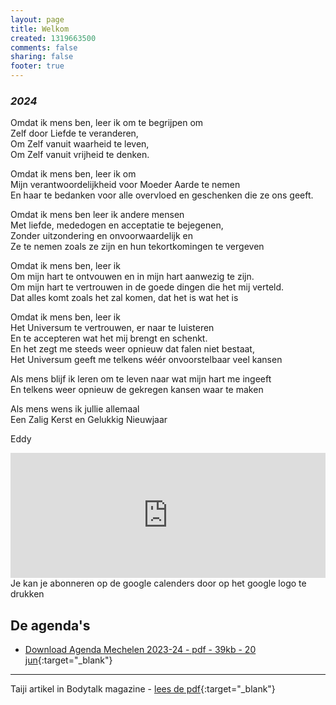 ```yaml
---
layout: page
title: Welkom
created: 1319663500
comments: false
sharing: false  
footer: true
---
```


### *2024*  
  
Omdat ik mens ben, leer ik om te begrijpen om  
Zelf door Liefde te veranderen,  
Om Zelf vanuit waarheid te leven,  
Om Zelf vanuit vrijheid te denken.  
  
Omdat ik mens ben, leer ik om  
Mijn verantwoordelijkheid voor Moeder Aarde te nemen  
En haar te bedanken voor alle overvloed en geschenken die ze ons geeft.  
  
Omdat ik mens ben leer ik andere mensen  
Met liefde, mededogen en acceptatie te bejegenen,  
Zonder uitzondering en onvoorwaardelijk en  
Ze te nemen zoals ze zijn en hun tekortkomingen te vergeven  
  
Omdat ik mens ben, leer ik  
Om mijn hart te ontvouwen en in mijn hart aanwezig te zijn.  
Om mijn hart te vertrouwen in de goede dingen die het mij verteld.  
Dat alles komt zoals het zal komen, dat het is wat het is  
  
Omdat ik mens ben, leer ik  
Het Universum te vertrouwen, er naar te luisteren  
En te accepteren wat het mij brengt en schenkt.  
En het zegt me steeds weer opnieuw dat falen niet bestaat,  
Het Universum geeft me telkens wéér onvoorstelbaar veel kansen  
  
Als mens blijf ik leren om te leven naar wat mijn hart me ingeeft  
En telkens weer opnieuw de gekregen kansen waar te maken  
  
Als mens wens ik jullie allemaal  
Een Zalig Kerst en Gelukkig Nieuwjaar  
  
Eddy  
  
  
   
<iframe src="https://calendar.google.com/calendar/embed?showTitle=0&amp;showNav=0&amp;showDate=0&amp;showPrint=0&amp;showTabs=0&amp;showCalendars=0&amp;showTz=0&amp;mode=AGENDA&amp;height=200&amp;wkst=2&amp;hl=nl&amp;bgcolor=%23FFFFFF&amp;src=eddypresent.website%40gmail.com&amp;color=%232F6309&amp;src=bnt52stornmaupomm1p01afrt0%40group.calendar.google.com&amp;color=%23125A12&amp;src=sv4bkhqqsf8snmhcjmhj8hqma4%40group.calendar.google.com&amp;color=%235F6B02&amp;ctz=Europe%2FBrussels" style="border-width:0" width="100%" height="200" frameborder="0" scrolling="no"></iframe>
Je kan je abonneren op de google calenders door op het google logo te drukken
  


## De agenda's

* [Download Agenda Mechelen 2023-24 - pdf - 39kb - 20 jun](/flyers/Mechelen_2023-24.pdf){:target="_blank"}  
<!-- * [Download Agenda Grimbergen 2020-21 - pdf - 47kb - 1 sep](/flyers/Grimbergen_2020-21.pdf){:target="_blank"}   -->


---
Taiji artikel in Bodytalk magazine - [lees de pdf](/flyers/TaiChi_voor_lichaam_en_geest_bodytalk.PDF){:target="_blank"} 
